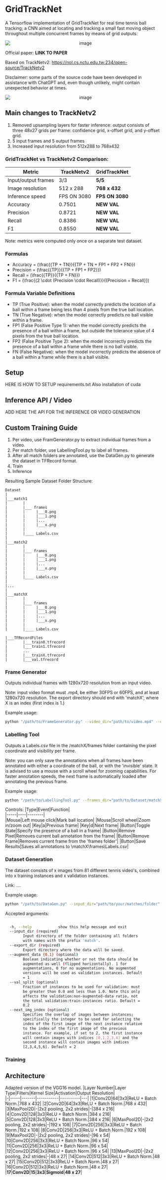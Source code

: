 # GridTrackNet
A Tensorflow implementation of GridTrackNet for real time tennis ball tracking; a CNN aimed at locating and tracking a small fast moving object throughout multiple concurrent frames by means of grid outputs.

<p align="center">
  <img src="https://github.com/VKorpelshoek/GridTrackNet/blob/main/Figures/GridTrackNet.png" alt="image" style="display:block; margin:auto;" />
</p>


Official paper: **LINK TO PAPER**

Based on TrackNetv2: https://nol.cs.nctu.edu.tw:234/open-source/TrackNetv2

Disclaimer: some parts of the source code have been developed in assistance with ChatGPT and, even though unlikely, might contain unexpected behavior at times.

<p align="center">
  <img src="https://github.com/VKorpelshoek/GridTrackNet/blob/main/Figures/GridTrackNet%20Preview%20GIF.gif" alt="image" style="display:block; margin:auto;" />
</p>

## Main changes to TrackNetv2
1. Removed upsampling layers for faster inference: output consists of three 48x27 grids per frame: confidence grid, x-offset grid, and y-offset grid.
2. 5 input frames and 5 output frames
3. Increased input resolution from 512x288 to 768x432

### GridTrackNet vs TrackNetv2 Comparison:

|Metric|TrackNetv2|**GridTrackNet**|   
|---------|-----|-----|
|Input/output frames|3/3| **5/5**|
|Image resolution|512 x 288| **768 x 432**|
|Inference speed|FPS ON 3080|**FPS ON 3080**|
|Accuracy|0.7501|**NEW VAL**|
|Precision|0.8721|**NEW VAL**|
|Recall|0.8386|**NEW VAL**|
|F1|0.8550|**NEW VAL**|

Note: metrics were computed only once on a separate test dataset.

### Formulas
- Accuracy = \(\frac{{TP + TN}}{{TP + TN + FP1 + FP2 + FN}}\)
- Precision = \(\frac{{TP}}{{TP + FP1 + FP2}}\)
- Recall = \(\frac{{TP}}{{TP + FN}}\)
- F1 = \(\frac{{2 \cdot (Precision \cdot Recall)}}{{Precision + Recall}}\)

### Formula Variable Definitions
- TP (True Positive): when the model correctly predicts the location of a ball within a frame being less than 4 pixels from the true ball location.
- TN (True Negative): when the model correctly predicts no ball visible within a frame.
- FP1 (False Positive Type 1): when the model correctly predicts the presence of a ball within a frame, but outside the tolerance value of 4 pixels from the true ball location.
- FP2 (False Positive Type 2): when the model incorrectly predicts the presence of a ball within a frame while there is no ball visible. 
- FN (False Negative): when the model incorrectly predicts the absence of a ball within a frame while there is a ball visible. 




## Setup
HERE IS HOW TO SETUP requirements.txt
Also installation of cuda

## Inference API / Video
ADD HERE THE API FOR THE INFERENCE OR VIDEO GENERATION

## Custom Training Guide
1. Per video, use FramGenerator.py to extract individual frames from a video.
2. Per match folder, use LabellingTool.py to label all frames.
3. After all match folders are annotated, use the DataGen.py to generate the dataset in TFRecord format.
4. Train
5. Inference

Resulting Sample Dataset Folder Structure:
```
Dataset
|   
|___match1    
|       |    
|       |___ frames
|       |     |___0.png
|       |     |___1.png
|       |     |...
|       |     |___x.png
|       |
|       |____ Labels.csv
|     
|___match2    
|       |    
|       |___ frames
|       |     |___0.png
|       |     |___1.png
|       |     |...
|       |     |___x.png
|       |
|       |____ Labels.csv
| 
|...
|
|___matchX    
|       |    
|       |___ frames
|       |     |___0.png
|       |     |___1.png
|       |     |...
|       |     |___x.png
|       |
|       |____ Labels.csv

|___TFRecordFiles    
|       |___train0.tfrecord
|       |___train1.tfrecord
|       ...
|       |___trainX.tfrecord
|       |___val.tfrecord
```  

### Frame Generator
Outputs individual frames with 1280x720 resolution from an input video.

Note: input video format must .mp4, be either 30FPS or 60FPS, and at least 1280x720 resolution. The export directory should end with 'matchX', where X is an index (first index is 1.) 

Example usage:
```bash
python "/path/to/FrameGenerator.py" --video_dir="path/to/video.mp4" --export_dir="path/to/Dataset/matchX"
```   

### Labelling Tool
Outputs a Labels.csv file in the /matchX/frames folder containing the pixel coordinate and visibility per frame.

Note: you can only save the annotations when all frames have been annotated with either a coordinate of the ball, or with the 'invisible' state. It is advised to use a mouse with a scroll wheel for zooming capabilities. For faster annotation speeds, the next frame is automatically loaded after annotating the previous frame.

Example usage:
```bash
python "/path/to/LabellingTool.py" --frames_dir="path/to/Dataset/matchX/frames/"
```   

Controls:
|Type|Event|Function|   
|-----|----|--------|   
|Mouse|Left mouse click|Mark ball location|
|Mouse|Scroll wheel|Zoom in/zoom out|
|Key|a|Previous frame|
|Key|d|Next frame|
|Button|Toggle State|Specify the presence of a ball in a frame|
|Button|Remove Pixel|Removes current ball annotation from the frame|
|Button|Remove Frame|Removes current frame from the 'frames folder'|
|Button|Save Results|Saves all annotations to \matchX\frames\Labels.csv|




### Dataset Generation
The dataset consists of x images from 81 different tennis video's, combined into x training instances and x validation instances. 

Link: ....

Example usage:
```bash
python "/path/to/DataGen.py" --input_dir="path/to/your/matches/folder" --export_dir="path/to/your/export/folder" --val_split=0.2 --augment_data=1 --next_img_index=2
```
Accepted arguments:
```bash

  -h, --help            show this help message and exit
  --input_dir (required)
        Input directory of the folder containing all folders
        with names with the prefix 'match'.
  --export_dir (required)
        Export directory where the data will be saved.
  --augment_data {0,1} (optional) 
        Boolean indicating whether or not the data should be
        augmented as well (flipped horizontally). 1 for
        augmentations, 0 for no augmentations. No augmented
        versions will be used as validation instances. Default
        = 1
  --val_split (optional)
        Fraction of instances to be used for validation: must
        be greater than 0.0 and less than 1.0. Note this only
        affects the validation:non-augmented-data ratio, not
        the total validation:train-instances ratio. Default =
        0.2
  --next_img_index (optional)
        Specifies the overlap of images between instances;
        specifically the integer to be used for selecting the
        index of the first image of the next instance relative
        to the index of the first image of the previous
        instance. For example, if set to 2, the first instance
        will contain images with indices [0,1,2,3,4] and the
        second instance will contain images with indices
        [2,3,4,5,6]. Default = 2
```


### Training


## Architecture
Adapted version of the VGG16 model. 
|Layer Number|Layer Type|Filters|Kernel Size|Activation|Output Resolution|   
|-|-----|-------|-----------|----------|---|
|1|Conv2D|64|3x3|ReLU + Batch Norm.|768 x 432|
|2|Conv2D|64|3x3|ReLU + Batch Norm.|768 x 432|
|3|MaxPool2D|-|2x2 pooling, 2x2 strides|-|384 x 216|
|4|Conv2D|128|3x3|ReLU + Batch Norm.|384 x 216|
|5|Conv2D|128|3x3|ReLU + Batch Norm.|384 x 216|
|6|MaxPool2D|-|2x2 pooling, 2x2 strides|-|192 x 108|
|7|Conv2D|256|3x3|ReLU + Batch Norm.|192 x 108|
|8|Conv2D|256|3x3|ReLU + Batch Norm.|192 x 108|
|9|MaxPool2D|-|2x2 pooling, 2x2 strides|-|96 x 54|
|10|Conv2D|256|3x3|ReLU + Batch Norm.|96 x 54|
|11|Conv2D|256|3x3|ReLU + Batch Norm.|96 x 54|
|12|Conv2D|256|3x3|ReLU + Batch Norm.|96 x 54|
|13|MaxPool2D|-|2x2 pooling, 2x2 strides|-|48 x 27|
|14|Conv2D|512|3x3|ReLU + Batch Norm.|48 x 27|
|15|Conv2D|512|3x3|ReLU + Batch Norm.|48 x 27|
|16|Conv2D|512|3x3|ReLU + Batch Norm.|48 x 27|
|**17**|**Conv2D**|**15**|**3x3**|**Sigmoid**|**48 x 27**|









